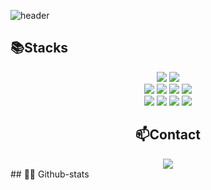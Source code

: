 ![header](https://capsule-render.vercel.app/api?type=waving&color=0:c6acf6,100:76b0d9&width=1500&height=240&section=header&text="Sunwoo's%20Github!🍀"&fontSize=50&fontColor=ffffff ) 

## 📚Stacks
<div align="center">
  <img src="https://img.shields.io/badge/python-3776AB?style=for-the-badge&logo=python&logoColor=white">
  <img src="https://img.shields.io/badge/mysql-4479A1?style=for-the-badge&logo=mysql&logoColor=white">
  <br>
  <img src="https://img.shields.io/badge/css-1572B6?style=for-the-badge&logo=css3&logoColor=white">
  <img src="https://img.shields.io/badge/javascript-F7DF1E?style=for-the-badge&logo=javascript&logoColor=black">
  <img src="https://img.shields.io/badge/jquery-0769AD?style=for-the-badge&logo=jquery&logoColor=white">
  <img src="https://img.shields.io/badge/react-61DAFB?style=for-the-badge&logo=react&logoColor=black">
  <br>
  
  <img src="https://img.shields.io/badge/github-181717?style=for-the-badge&logo=github&logoColor=white">
  <img src="https://img.shields.io/badge/discord-5865F2?style=for-the-badge&logo=discord&logoColor=white">
  <img src="https://img.shields.io/badge/slack-4A154B?style=for-the-badge&logo=slack&logoColor=white">
  <img src="https://img.shields.io/badge/notion-000000?style=for-the-badge&logo=notion&logoColor=white">
  
## 📫Contact
<div align=center>
          <a href="mailto:sun960127@gmail.com"> <img src="https://img.shields.io/badge/gmail-D14836?style=for-the-badge&logo=gmail&logoColor=white&link=mailto:sun960127@gmail.com"> </a>
  
  <!--
  <a href="https://maze-yacht-da0.notion.site/Jr-Front-end-Developer-e093714d272f42ada0f0dadf588ca957"> <img src="https://img.shields.io/badge/notion-000000?style=for-the-badge&logo=notion&logoColor=white&link=https://maze-yacht-da0.notion.site/Jr-Front-end-Developer-8a7cbcfad1d049b48f5150f0b3a1bf40"> </a> 
  -->

  <br>
</div>

</div>
## 🏃‍♀️ Github-stats  

<!--
<img src="https://raw.githubusercontent.com/sunwoopark27/github-stats-transparent/output/generated/overview.svg" width="49.2%" /> <img src="https://raw.githubusercontent.com/sunwoopark27/github-stats-transparent/output/generated/languages.svg?exclude_repo=Frontend-School3" width="49.2%" />
-->
<!--
**sunwoopark27/sunwoopark27** is a ✨ _special_ ✨ repository because its `README.md` (this file) appears on your GitHub profile.

Here are some ideas to get you started:

- 🔭 I’m currently working on ...
- 🌱 I’m currently learning ...
- 👯 I’m looking to collaborate on ...
- 🤔 I’m looking for help with ...
- 💬 Ask me about ...
- 📫 How to reach me: ...
- 😄 Pronouns: ...
- ⚡ Fun fact: ...
-->
